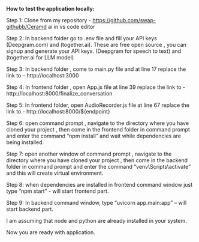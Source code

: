 **How to test the application locally:**

Step 1: Clone from my repository - https://github.com/swap-githubb/Ceramd
ai in vs code editor 

Step 2: In backend folder go to .env file and fill your API keys (Deepgram.com) 
and (together.ai). These are free open source , you can signup and generate 
your API keys. (Deepgram for speech to text) and (together.ai for LLM model) 

Step 3: In backend folder , come to main.py file and at line 17 replace the link 
to – http://localhost:3000 

Step 4: In frontend folder , open App.js file at line 39 replace the link to - 
http://localhost:8000/finalize_conversation 

Step 5: In frontend folder, open AudioRecorder.js file at line 67 replace the link 
to - http://localhost:8000/${endpoint} 

Step 6: open command prompt , navigate to the directory where you have 
cloned your project , then come in the frontend folder in command prompt and 
enter the command “npm install” and wait while dependencies are being 
installed. 

Step 7: open another window of command prompt , navigate to the directory 
where you have cloned your project , then come in the backend folder in 
command prompt and enter the command “venv\Scripts\activate” and this will 
create virtual environment. 

Step 8: when dependencies are installed in frontend command window just 
type “npm start” - will start frontend part. 

Step 9: In backend command window, type “uvicorn app.main:app” – will start 
backend part. 

I am assuming that node and python are already installed in your system. 

Now you are ready with application.
